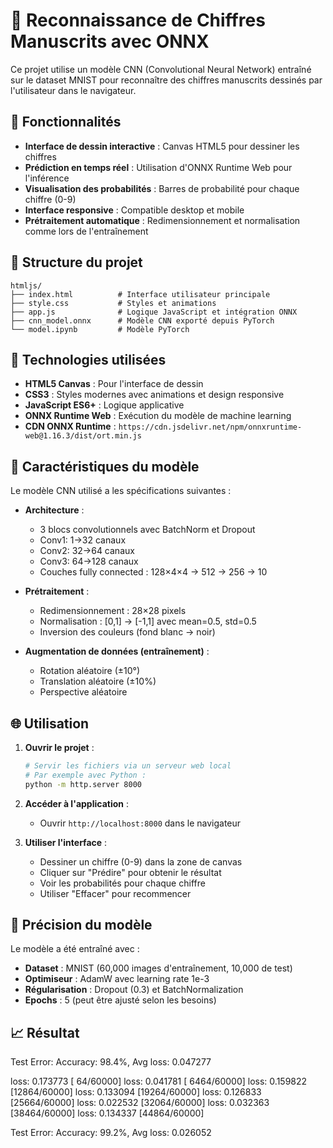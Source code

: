# 🎨 Reconnaissance de Chiffres Manuscrits avec ONNX

Ce projet utilise un modèle CNN (Convolutional Neural Network) entraîné sur le dataset MNIST pour reconnaître des chiffres manuscrits dessinés par l'utilisateur dans le navigateur.

## 🚀 Fonctionnalités

- **Interface de dessin interactive** : Canvas HTML5 pour dessiner les chiffres
- **Prédiction en temps réel** : Utilisation d'ONNX Runtime Web pour l'inférence
- **Visualisation des probabilités** : Barres de probabilité pour chaque chiffre (0-9)
- **Interface responsive** : Compatible desktop et mobile
- **Prétraitement automatique** : Redimensionnement et normalisation comme lors de l'entraînement

## 📁 Structure du projet

```
htmljs/
├── index.html          # Interface utilisateur principale
├── style.css           # Styles et animations
├── app.js              # Logique JavaScript et intégration ONNX
├── cnn_model.onnx      # Modèle CNN exporté depuis PyTorch
└── model.ipynb         # Modèle PyTorch
```

## 🔧 Technologies utilisées

- **HTML5 Canvas** : Pour l'interface de dessin
- **CSS3** : Styles modernes avec animations et design responsive
- **JavaScript ES6+** : Logique applicative
- **ONNX Runtime Web** : Exécution du modèle de machine learning
- **CDN ONNX Runtime** : `https://cdn.jsdelivr.net/npm/onnxruntime-web@1.16.3/dist/ort.min.js`

## 🧠 Caractéristiques du modèle

Le modèle CNN utilisé a les spécifications suivantes :

- **Architecture** :
  - 3 blocs convolutionnels avec BatchNorm et Dropout
  - Conv1: 1→32 canaux
  - Conv2: 32→64 canaux  
  - Conv3: 64→128 canaux
  - Couches fully connected : 128×4×4 → 512 → 256 → 10

- **Prétraitement** :
  - Redimensionnement : 28×28 pixels
  - Normalisation : [0,1] → [-1,1] avec mean=0.5, std=0.5
  - Inversion des couleurs (fond blanc → noir)

- **Augmentation de données (entraînement)** :
  - Rotation aléatoire (±10°)
  - Translation aléatoire (±10%)
  - Perspective aléatoire

## 🌐 Utilisation

1. **Ouvrir le projet** :
   ```bash
   # Servir les fichiers via un serveur web local
   # Par exemple avec Python :
   python -m http.server 8000
   ```

2. **Accéder à l'application** :
   - Ouvrir `http://localhost:8000` dans le navigateur

3. **Utiliser l'interface** :
   - Dessiner un chiffre (0-9) dans la zone de canvas
   - Cliquer sur "Prédire" pour obtenir le résultat
   - Voir les probabilités pour chaque chiffre
   - Utiliser "Effacer" pour recommencer

## 🎯 Précision du modèle

Le modèle a été entraîné avec :
- **Dataset** : MNIST (60,000 images d'entraînement, 10,000 de test)
- **Optimiseur** : AdamW avec learning rate 1e-3
- **Régularisation** : Dropout (0.3) et BatchNormalization
- **Epochs** : 5 (peut être ajusté selon les besoins)

## 📈 Résultat

Test Error: 
 Accuracy: 98.4%, Avg loss: 0.047277 

loss: 0.173773  [   64/60000]
loss: 0.041781  [ 6464/60000]
loss: 0.159822  [12864/60000]
loss: 0.133094  [19264/60000]
loss: 0.126833  [25664/60000]
loss: 0.022532  [32064/60000]
loss: 0.032363  [38464/60000]
loss: 0.134337  [44864/60000]

Test Error: 
 Accuracy: 99.2%, Avg loss: 0.026052 
